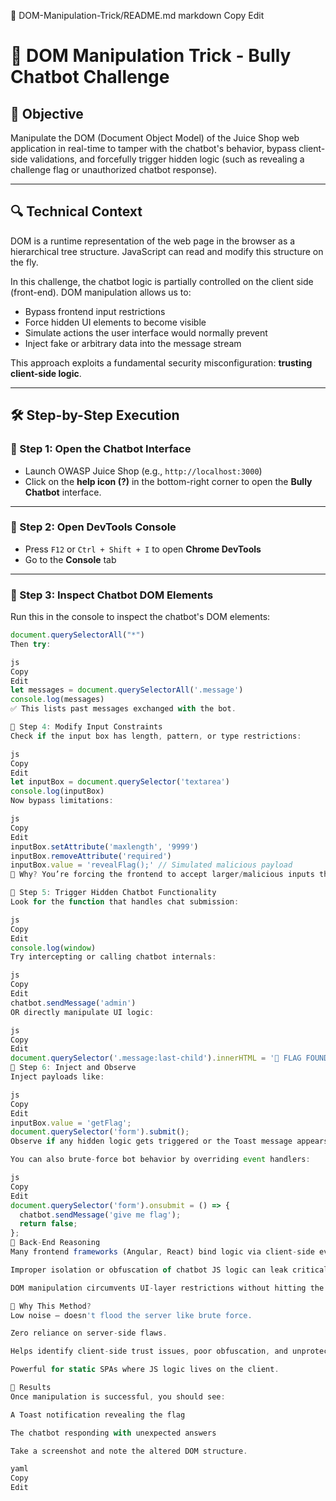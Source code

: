 📁 DOM-Manipulation-Trick/README.md
markdown
Copy
Edit
# 🧠 DOM Manipulation Trick - Bully Chatbot Challenge

## 🎯 Objective
Manipulate the DOM (Document Object Model) of the Juice Shop web application in real-time to tamper with the chatbot's behavior, bypass client-side validations, and forcefully trigger hidden logic (such as revealing a challenge flag or unauthorized chatbot response).

---

## 🔍 Technical Context

DOM is a runtime representation of the web page in the browser as a hierarchical tree structure. JavaScript can read and modify this structure on the fly.

In this challenge, the chatbot logic is partially controlled on the client side (front-end). DOM manipulation allows us to:
- Bypass frontend input restrictions
- Force hidden UI elements to become visible
- Simulate actions the user interface would normally prevent
- Inject fake or arbitrary data into the message stream

This approach exploits a fundamental security misconfiguration: **trusting client-side logic**.

---

## 🛠 Step-by-Step Execution

### 🔹 Step 1: Open the Chatbot Interface

- Launch OWASP Juice Shop (e.g., `http://localhost:3000`)
- Click on the **help icon (?)** in the bottom-right corner to open the **Bully Chatbot** interface.

---

### 🔹 Step 2: Open DevTools Console

- Press `F12` or `Ctrl + Shift + I` to open **Chrome DevTools**
- Go to the **Console** tab

---

### 🔹 Step 3: Inspect Chatbot DOM Elements

Run this in the console to inspect the chatbot's DOM elements:

```js
document.querySelectorAll("*")
Then try:

js
Copy
Edit
let messages = document.querySelectorAll('.message')
console.log(messages)
✅ This lists past messages exchanged with the bot.

🔹 Step 4: Modify Input Constraints
Check if the input box has length, pattern, or type restrictions:

js
Copy
Edit
let inputBox = document.querySelector('textarea')
console.log(inputBox)
Now bypass limitations:

js
Copy
Edit
inputBox.setAttribute('maxlength', '9999')
inputBox.removeAttribute('required')
inputBox.value = 'revealFlag();' // Simulated malicious payload
🧠 Why? You’re forcing the frontend to accept larger/malicious inputs the server might otherwise reject via JS validation.

🔹 Step 5: Trigger Hidden Chatbot Functionality
Look for the function that handles chat submission:

js
Copy
Edit
console.log(window)
Try intercepting or calling chatbot internals:

js
Copy
Edit
chatbot.sendMessage('admin')
OR directly manipulate UI logic:

js
Copy
Edit
document.querySelector('.message:last-child').innerHTML = '🎯 FLAG FOUND';
🔹 Step 6: Inject and Observe
Inject payloads like:

js
Copy
Edit
inputBox.value = 'getFlag';
document.querySelector('form').submit();
Observe if any hidden logic gets triggered or the Toast message appears.

You can also brute-force bot behavior by overriding event handlers:

js
Copy
Edit
document.querySelector('form').onsubmit = () => {
  chatbot.sendMessage('give me flag');
  return false;
};
🔐 Back-End Reasoning
Many frontend frameworks (Angular, React) bind logic via client-side events.

Improper isolation or obfuscation of chatbot JS logic can leak critical keywords (e.g., flag, challengeAccepted).

DOM manipulation circumvents UI-layer restrictions without hitting the backend.

🧠 Why This Method?
Low noise — doesn't flood the server like brute force.

Zero reliance on server-side flaws.

Helps identify client-side trust issues, poor obfuscation, and unprotected data exposure.

Powerful for static SPAs where JS logic lives on the client.

🧪 Results
Once manipulation is successful, you should see:

A Toast notification revealing the flag

The chatbot responding with unexpected answers

Take a screenshot and note the altered DOM structure.

yaml
Copy
Edit

